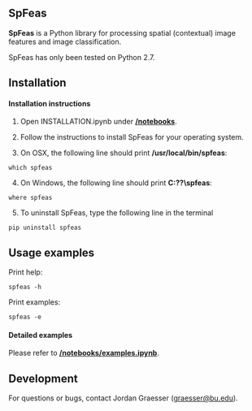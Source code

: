 SpFeas
-----

**SpFeas** is a Python library for processing spatial (contextual) image features and image classification.

SpFeas has only been tested on Python 2.7. 

Installation
------------
#### Installation instructions

1) Open INSTALLATION.ipynb under [**/notebooks**](https://github.com/jgrss/spfeas/tree/master/spfeas/notebooks).

2) Follow the instructions to install SpFeas for your operating system.

3) On OSX, the following line should print **/usr/local/bin/spfeas**:

```
which spfeas
```

4) On Windows, the following line should print **C:\??\spfeas**:

```
where spfeas
```

5) To uninstall SpFeas, type the following line in the terminal

```
pip uninstall spfeas
```

Usage examples
-----

Print help:

```
spfeas -h
```

Print examples:

```
spfeas -e
```

#### Detailed examples

Please refer to [**/notebooks/examples.ipynb**](https://github.com/jgrss/spfeas/tree/master/spfeas/notebooks/examples.ipynb).

Development
-----------
For questions or bugs, contact Jordan Graesser (graesser@bu.edu).



